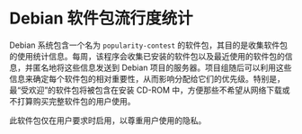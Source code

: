# Debian 软件包流行度统计

Debian 系统包含一个名为 `popularity-contest` 的软件包，其目的是收集软件包的使用统计信息。每周，该程序会收集已安装的软件包以及最近使用的软件包的信息，并匿名地将这些信息发送到 Debian 项目的服务器。项目组随后可以利用这些信息来确定每个软件包的相对重要性，从而影响分配给它们的优先级。特别是，最“受欢迎”的软件包将被包含在安装 CD-ROM 中，方便那些不希望从网络下载或不打算购买完整软件包的用户使用。

此软件包仅在用户要求时启用，以尊重用户使用的隐私。